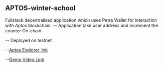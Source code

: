 ## APTOS-winter-school

Fullstack decentralised application which uses Petra Wallet for interaction with Aptos blockchain.
-- Application take user address and increment the counter On-chain 

-- Deployed on testnet 

--[Aptos Explorer link](https://explorer.aptoslabs.com/account/0xeb82587faa0e7ba632c4c0ffd640c6821c42a4fa632b7a1061a6d7357bc27e53/transactions?network=testnet)

--[Demo Video Link](https://drive.google.com/file/d/1eGtCLgsQPEZ5SmgmQDR260EfHTUyXkaW/view?usp=drive_link)